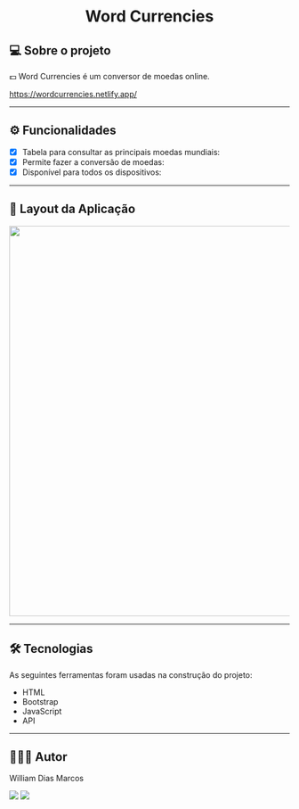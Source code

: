 <h1 align="center"> Word Currencies </h1>

## 💻 Sobre o projeto

💵 Word Currencies é um conversor de moedas online.

https://wordcurrencies.netlify.app/

---

## ⚙️ Funcionalidades

- [x] Tabela para consultar as principais moedas mundiais:
- [x] Permite fazer a conversão de moedas:
- [x] Disponível para todos os dispositivos:

---

## 📱 Layout da Aplicação

 <p text  align="center">
<img img width= "700" src= "https://github.com/William-Dias-Marcos/Word_Currencies/blob/master/to_readme/gif.gif"> 
</p>



---

## 🛠 Tecnologias

As seguintes ferramentas foram usadas na construção do projeto:

- HTML
- Bootstrap
- JavaScript
- API

---

## 👨🏼‍💻 Autor

William Dias Marcos

 <a href = "mailto:william.diasmarcos@gmail.com"><img src="https://img.shields.io/badge/-Gmail-%23333?style=for-the-badge&logo=gmail&logoColor=white"        target="_blank"></a>
 <a href="https://www.linkedin.com/in/william-dias-marcos-25981a192" target="_blank"><img src="https://img.shields.io/badge/-LinkedIn-%230077B5?style=for-the-badge&logo=linkedin&logoColor=white" target="_blank"></a>
